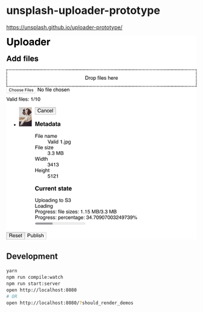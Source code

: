 # unsplash-uploader-prototype

https://unsplash.github.io/uploader-prototype/

![Screenshot](./screenshot.png)

## Development

```sh
yarn
npm run compile:watch
npm run start:server
open http://localhost:8080
# OR
open http://localhost:8080/?should_render_demos
```

